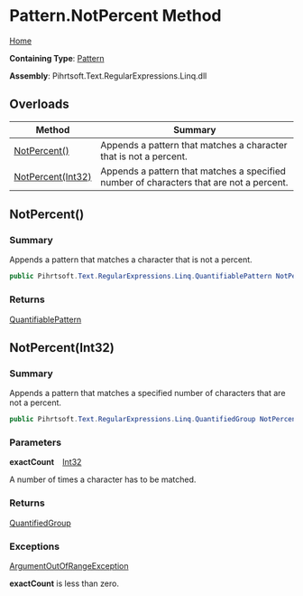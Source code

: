 # Pattern\.NotPercent Method

[Home](../../../../../../README.md)

**Containing Type**: [Pattern](../README.md)

**Assembly**: Pihrtsoft\.Text\.RegularExpressions\.Linq\.dll

## Overloads

| Method | Summary |
| ------ | ------- |
| [NotPercent()](#Pihrtsoft_Text_RegularExpressions_Linq_Pattern_NotPercent) | Appends a pattern that matches a character that is not a percent\. |
| [NotPercent(Int32)](#Pihrtsoft_Text_RegularExpressions_Linq_Pattern_NotPercent_System_Int32_) | Appends a pattern that matches a specified number of characters that are not a percent\. |

## NotPercent\(\) <a name="Pihrtsoft_Text_RegularExpressions_Linq_Pattern_NotPercent"></a>

### Summary

Appends a pattern that matches a character that is not a percent\.

```csharp
public Pihrtsoft.Text.RegularExpressions.Linq.QuantifiablePattern NotPercent()
```

### Returns

[QuantifiablePattern](../../QuantifiablePattern/README.md)

## NotPercent\(Int32\) <a name="Pihrtsoft_Text_RegularExpressions_Linq_Pattern_NotPercent_System_Int32_"></a>

### Summary

Appends a pattern that matches a specified number of characters that are not a percent\.

```csharp
public Pihrtsoft.Text.RegularExpressions.Linq.QuantifiedGroup NotPercent(int exactCount)
```

### Parameters

**exactCount** &ensp; [Int32](https://docs.microsoft.com/en-us/dotnet/api/system.int32)

A number of times a character has to be matched\.

### Returns

[QuantifiedGroup](../../QuantifiedGroup/README.md)

### Exceptions

[ArgumentOutOfRangeException](https://docs.microsoft.com/en-us/dotnet/api/system.argumentoutofrangeexception)

**exactCount** is less than zero\.

